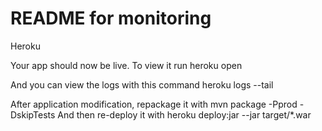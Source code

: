 README for monitoring
==========================

Heroku


Your app should now be live. To view it run
	heroku open
	
And you can view the logs with this command
     heroku logs --tail
	
After application modification, repackage it with
	mvn package -Pprod -DskipTests
And then re-deploy it with
	heroku deploy:jar --jar target/*.war
